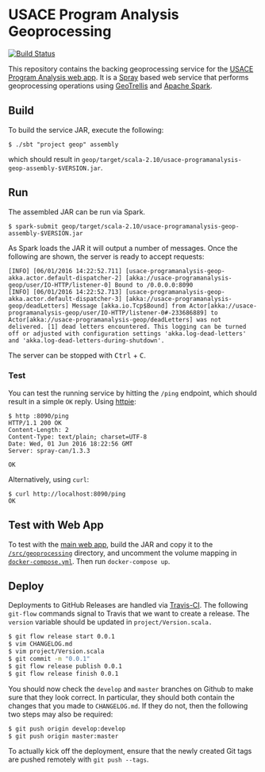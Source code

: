 # USACE Program Analysis Geoprocessing

[![Build Status](https://travis-ci.org/azavea/usace-program-analysis-geoprocessing.png?branch=master)](https://travis-ci.org/azavea/usace-program-analysis-geoprocessing)

This repository contains the backing geoprocessing service for the [USACE Program Analysis web app](https://github.com/azavea/usace-program-analysis). It is a [Spray](https://github.com/spray/spray) based web service that performs geoprocessing operations using [GeoTrellis](https://github.com/geotrellis/geotrellis) and [Apache Spark](http://spark.apache.org/).

## Build

To build the service JAR, execute the following:

    $ ./sbt "project geop" assembly

which should result in `geop/target/scala-2.10/usace-programanalysis-geop-assembly-$VERSION.jar`.

## Run

The assembled JAR can be run via Spark.

    $ spark-submit geop/target/scala-2.10/usace-programanalysis-geop-assembly-$VERSION.jar

As Spark loads the JAR it will output a number of messages. Once the following are shown, the server is ready to accept requests:

    [INFO] [06/01/2016 14:22:52.711] [usace-programanalysis-geop-akka.actor.default-dispatcher-2] [akka://usace-programanalysis-geop/user/IO-HTTP/listener-0] Bound to /0.0.0.0:8090
    [INFO] [06/01/2016 14:22:52.713] [usace-programanalysis-geop-akka.actor.default-dispatcher-3] [akka://usace-programanalysis-geop/deadLetters] Message [akka.io.Tcp$Bound] from Actor[akka://usace-programanalysis-geop/user/IO-HTTP/listener-0#-233686889] to Actor[akka://usace-programanalysis-geop/deadLetters] was not delivered. [1] dead letters encountered. This logging can be turned off or adjusted with configuration settings 'akka.log-dead-letters' and 'akka.log-dead-letters-during-shutdown'.

The server can be stopped with <kbd>Ctrl</kbd> + <kbd>C</kbd>.

### Test

You can test the running service by hitting the `/ping` endpoint, which should result in a simple `OK` reply. Using [httpie](https://github.com/jkbrzt/httpie):

    $ http :8090/ping
    HTTP/1.1 200 OK
    Content-Length: 2
    Content-Type: text/plain; charset=UTF-8
    Date: Wed, 01 Jun 2016 18:22:56 GMT
    Server: spray-can/1.3.3

    OK

Alternatively, using `curl`:

    $ curl http://localhost:8090/ping
    OK

## Test with Web App

To test with the [main web app](https://github.com/azavea/usace-program-analysis), build the JAR and copy it to the [`/src/geoprocessing`](https://github.com/azavea/usace-program-analysis/tree/develop/src/geoprocessing) directory, and uncomment the volume mapping in [`docker-compose.yml`](https://github.com/azavea/usace-program-analysis/blob/develop/docker-compose.yml#L69-L71). Then run `docker-compose up`.

## Deploy

Deployments to GitHub Releases are handled via [Travis-CI](https://travis-ci.org/azavea/usace-program-analysis-geoprocessing). The following `git-flow` commands signal to Travis that we want to create a release. The `version` variable should be updated in `project/Version.scala.`

``` bash
$ git flow release start 0.0.1
$ vim CHANGELOG.md
$ vim project/Version.scala
$ git commit -m "0.0.1"
$ git flow release publish 0.0.1
$ git flow release finish 0.0.1
```

You should now check the `develop` and `master` branches on Github to make sure that they look correct.  In particular, they should both contain the changes that you made to `CHANGELOG.md`.  If they do not, then the following two steps may also be required:

```bash
$ git push origin develop:develop
$ git push origin master:master
```

To actually kick off the deployment, ensure that the newly created Git tags are pushed remotely with `git push --tags`.
